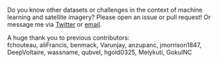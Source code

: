 Do you know other datasets or challenges in the context of machine learning  and satellite imagery? Please open an issue or pull request! Or message me via [Twitter](https://twitter.com/chrieke) or [email](https://chrieke.github.io).

A huge thank you to previous contributors:   
fchouteau, aliFrancis, benmack, Varunjay, anzupanc, jmorrison1847, DeepVoltaire, wassname, qubvel, hgold0325, Melykuti, GokulNC
